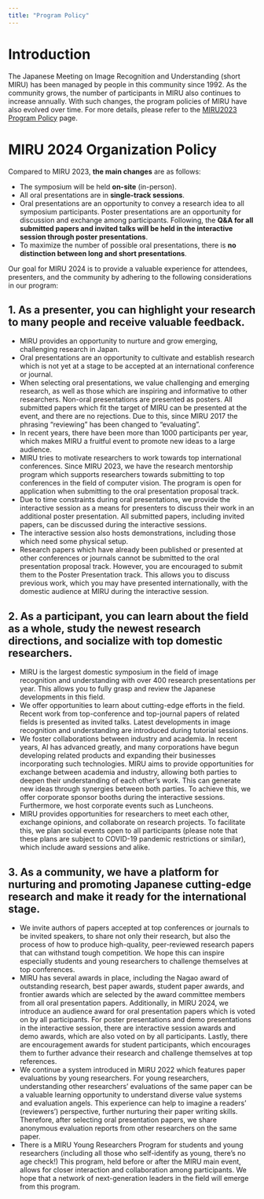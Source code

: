 ```yaml
---
title: "Program Policy"
---
```


# Introduction

The Japanese Meeting on Image Recognition and Understanding (short MIRU) has been managed by people in this community since 1992. As the community grows, the number of participants in MIRU also continues to increase annually. With such changes, the program policies of MIRU have also evolved over time. For more details, please refer to the [MIRU2023 Program Policy](https://cvim.ipsj.or.jp/MIRU2023/program-policy/) page.


# MIRU 2024 Organization Policy

Compared to MIRU 2023, **the main changes** are as follows:

-	The symposium will be held **on-site** (in-person).
-	All oral presentations are in **single-track sessions**.
-	Oral presentations are an opportunity to convey a research idea to all symposium participants. Poster presentations are an opportunity for discussion and exchange among participants. Following, the **Q&A for all submitted papers and invited talks will be held in the interactive session through poster presentations**.
-	To maximize the number of possible oral presentations, there is **no distinction between long and short presentations**.

Our goal for MIRU 2024 is to provide a valuable experience for attendees, presenters, and the community by adhering to the following considerations in our program:


## 1. As a presenter, you can highlight your research to many people and receive valuable feedback.

-	MIRU provides an opportunity to nurture and grow emerging, challenging research in Japan.
-	Oral presentations are an opportunity to cultivate and establish research which is not yet at a stage to be accepted at an international conference or journal.
-	When selecting oral presentations, we value challenging and emerging research, as well as those which are inspiring and informative to other researchers. Non-oral presentations are presented as posters. All submitted papers which fit the target of MIRU can be presented at the event, and there are no rejections. Due to this, since MIRU 2017 the phrasing “reviewing” has been changed to “evaluating”.
-	In recent years, there have been more than 1000 participants per year, which makes MIRU a fruitful event to promote new ideas to a large audience.
-	MIRU tries to motivate researchers to work towards top international conferences. Since MIRU 2023, we have the research mentorship program which supports researchers towards submitting to top conferences in the field of computer vision. The program is open for application when submitting to the oral presentation proposal track.
-	Due to time constraints during oral presentations, we provide the interactive session as a means for presenters to discuss their work in an additional poster presentation. All submitted papers, including invited papers, can be discussed during the interactive sessions.
-	The interactive session also hosts demonstrations, including those which need some physical setup.
-	Research papers which have already been published or presented at other conferences or journals cannot be submitted to the oral presentation proposal track. However, you are encouraged to submit them to the Poster Presentation track. This allows you to discuss previous work, which you may have presented internationally, with the domestic audience at MIRU during the interactive session.


## 2. As a participant, you can learn about the field as a whole, study the newest research directions, and socialize with top domestic researchers.

-	MIRU is the largest domestic symposium in the field of image recognition and understanding with over 400 research presentations per year. This allows you to fully grasp and review the Japanese developments in this field.
-	We offer opportunities to learn about cutting-edge efforts in the field. Recent work from top-conference and top-journal papers of related fields is presented as invited talks. Latest developments in image recognition and understanding are introduced during tutorial sessions.
-	We foster collaborations between industry and academia. In recent years, AI has advanced greatly, and many corporations have begun developing related products and expanding their businesses incorporating such technologies. MIRU aims to provide opportunities for exchange between academia and industry, allowing both parties to deepen their understanding of each other’s work. This can generate new ideas through synergies between both parties. To achieve this, we offer corporate sponsor booths during the interactive sessions. Furthermore, we host corporate events such as Luncheons.
-	MIRU provides opportunities for researchers to meet each other, exchange opinions, and collaborate on research projects. To facilitate this, we plan social events open to all participants (please note that these plans are subject to COVID-19 pandemic restrictions or similar), which include award sessions and alike. 


## 3. As a community, we have a platform for nurturing and promoting Japanese cutting-edge research and make it ready for the international stage.

-	We invite authors of papers accepted at top conferences or journals to be invited speakers, to share not only their research, but also the process of how to produce high-quality, peer-reviewed research papers that can withstand tough competition. We hope this can inspire especially students and young researchers to challenge themselves at top conferences.
-	MIRU has several awards in place, including the Nagao award of outstanding research, best paper awards, student paper awards, and frontier awards which are selected by the award committee members from all oral presentation papers. Additionally, in MIRU 2024, we introduce an audience award for oral presentation papers which is voted on by all participants. For poster presentations and demo presentations in the interactive session, there are interactive session awards and demo awards, which are also voted on by all participants.  Lastly, there are encouragement awards for student participants, which encourages them to further advance their research and challenge themselves at top references.
-	We continue a system introduced in MIRU 2022 which features paper evaluations by young researchers. For young researchers, understanding other researchers’ evaluations of the same paper can be a valuable learning opportunity to understand diverse value systems and evaluation angels. This experience can help to imagine a readers’ (reviewers’) perspective, further nurturing their paper writing skills. Therefore, after selecting oral presentation papers, we share anonymous evaluation reports from other researchers on the same paper.
-	There is a MIRU Young Researchers Program for students and young researchers (including all those who self-identify as young, there’s no age check!) This program, held before or after the MIRU main event, allows for closer interaction and collaboration among participants. We hope that a network of next-generation leaders in the field will emerge from this program. 


